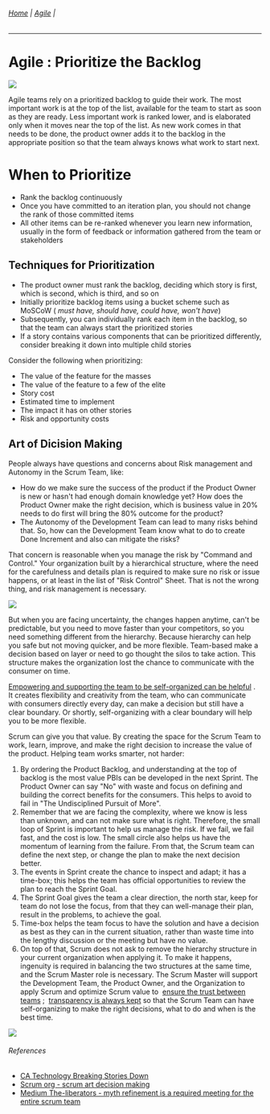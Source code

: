 ###### [Home](https://github.com/RyKaj/Documentation/blob/master/README.md) | [Agile](https://github.com/RyKaj/Documentation/tree/master/Agile/README.md) |
------------



Agile : Prioritize the Backlog 
==============================


<kbd>![](https://miro.medium.com/max/1200/0*Rr0UVQNsb6EXVsKp)

Agile teams rely on a prioritized backlog to guide their work. The most
important work is at the top of the list, available for the team to
start as soon as they are ready. Less important work is ranked lower,
and is elaborated only when it moves near the top of the list. As new
work comes in that needs to be done, the product owner adds it to the
backlog in the appropriate position so that the team always knows what
work to start next.



When to Prioritize
==================

-   Rank the backlog continuously
-   Once you have committed to an iteration plan, you should not change
    the rank of those committed items
-   All other items can be re-ranked whenever you learn new information,
    usually in the form of feedback or information gathered from the
    team or stakeholders

Techniques for Prioritization
-----------------------------

-   The product owner must rank the backlog, deciding which story is
    first, which is second, which is third, and so on
-   Initially prioritize backlog items using a bucket scheme such as
    MoSCoW ( *must have, should have, could have, won\'t have*)
-   Subsequently, you can individually rank each item in the backlog, so
    that the team can always start the prioritized stories
-   If a story contains various components that can be prioritized
    differently, consider breaking it down into multiple child stories

Consider the following when prioritizing:

-   The value of the feature for the masses
-   The value of the feature to a few of the elite
-   Story cost
-   Estimated time to implement
-   The impact it has on other stories
-   Risk and opportunity costs

Art of Dicision Making
----------------------

People always have questions and concerns about Risk management and
Autonomy in the Scrum Team, like:

-   How do we make sure the success of the product if the Product Owner
    is new or hasn't had enough domain knowledge yet? How does the
    Product Owner make the right decision, which is business value in
    20% needs to do first will bring the 80% outcome for the product?
-   The Autonomy of the Development Team can lead to many risks behind
    that. So, how can the Development Team know what to do to create
    Done Increment and also can mitigate the risks?

That concern is reasonable when you manage the risk by "Command and
Control." Your organization built by a hierarchical structure, where the
need for the carefulness and details plan is required to make sure no
risk or issue happens, or at least in the list of "Risk Control" Sheet.
That is not the wrong thing, and risk management is necessary.

<kbd>![](https://scrumorg-website-prod.s3.amazonaws.com/drupal/inline-images/order%20backlog.png)

But when you are facing uncertainty, the changes happen anytime, can't
be predictable, but you need to move faster than your competitors, so
you need something different from the hierarchy. Because hierarchy can
help you safe but not moving quicker, and be more flexible. Team-based
make a decision based on layer or need to go thought the silos to take
action. This structure makes the organization lost the chance to
communicate with the consumer on time.

[Empowering and supporting the team to be self-organized can be helpful](https://www.scrum.org/resources/blog/why-does-scrum-team-need-self-organization)
. It creates flexibility and creativity from the team, who can
communicate with consumers directly every day, can make a decision but
still have a clear boundary. Or shortly, self-organizing with a clear
boundary will help you to be more flexible.

Scrum can give you that value. By creating the space for the Scrum Team
to work, learn, improve, and make the right decision to increase the
value of the product. Helping team works smarter, not harder:

1.  By ordering the Product Backlog, and understanding at the top of
    backlog is the most value PBIs can be developed in the next Sprint.
    The Product Owner can say "No" with waste and focus on defining and
    building the correct benefits for the consumers. This helps to avoid
    to fail in "The Undisciplined Pursuit of More".
2.  Remember that we are facing the complexity, where we know is less
    than unknown, and can not make sure what is right. Therefore, the
    small loop of Sprint is important to help us manage the risk. If we
    fail, we fail fast, and the cost is low. The small circle also helps
    us have the momentum of learning from the failure. From that, the
    Scrum team can define the next step, or change the plan to make the
    next decision better.
3.  The events in Sprint create the chance to inspect and adapt; it has
    a time-box; this helps the team has official opportunities to review
    the plan to reach the Sprint Goal.
4.  The Sprint Goal gives the team a clear direction, the north star,
    keep for team do not lose the focus, from that they can well-manage
    their plan, result in the problems, to achieve the goal.
5.  Time-box helps the team focus to have the solution and have a
    decision as best as they can in the current situation, rather than
    waste time into the lengthy discussion or the meeting but have no
    value. 
6.  On top of that, Scrum does not ask to remove the hierarchy structure
    in your current organization when applying it. To make it happens,
    ingenuity is required in balancing the two structures at the same
    time, and the Scrum Master role is necessary. The Scrum Master will
    support the Development Team, the Product Owner, and the
    Organization to apply Scrum and optimize Scrum value to  [ensure the trust between teams](https://www.scrum.org/resources/blog/build-trust-scrum)
    ;  [transparency is always kept](https://www.scrumviet.org/blog/empiricism-transparency-dont-left-it-behind) so
    that the Scrum Team can have self-organizing to make the right
    decisions, what to do and when is the best time.

<kbd>![](https://scrumorg-website-prod.s3.amazonaws.com/drupal/inline-images/time%20to%20make%20decision.png)

###### References

-   [CA Technology Breaking Stories
    Down](https://docs.ca.com/en-us/ca-agile-central/saas/breaking-stories-down)
-   [Scrum org - scrum art decision
    making](https://www.scrum.org/resources/blog/scrum-art-decision-making)
-   [Medium The-liberators - myth refinement is a required meeting for the entire scrum team](https://medium.com/the-liberators/myth-refinement-is-a-required-meeting-for-the-entire-scrum-team-b17fb7bc25fa)


